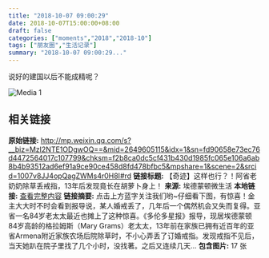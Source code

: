 ```yaml
---
title: "2018-10-07 09:00:29"
date: 2018-10-07T15:00:00+08:00
draft: false
categories: ["moments","2018","2018-10"]
tags: ["朋友圈","生活记录"]
summary: "2018-10-07 09:00:29..."
---
```


说好的建国以后不能成精呢？

![Media 1](/Moments/photos/2018-10-07/201810070900290.jpg)

## 相关链接

**原始链接:** http://mp.weixin.qq.com/s?__biz=MzI2NTE1ODgwOQ==&mid=2649605115&idx=1&sn=fd90658e73ec76d4472564017c107799&chksm=f2b8ca0dc5cf431b430d1985fc065e106a6ab8b4b93512ad6ef91a9ce90ce458d8fd478bfbc5&mpshare=1&scene=2&srcid=1007v8JJ4opQagZWMs4r0H8I#rd
**链接标题:** 【奇迹】这样也行？！阿省老奶奶除草丢戒指，13年后发现竟长在胡萝卜身上！
**来源:** 埃德蒙顿微生活
**本地链接:** [查看完整内容](/link_content/2018/10/2018-10-07-5/link_content/)
**链接摘要:** 点击上方蓝字关注我们哟~仔细看下图，有惊喜！金主大大时不时会看到报导说，某人婚戒丢了，几年后一个偶然机会又失而复得。亚省一名84岁老太太最近也摊上了这种惊喜。《多伦多星报》报导，现居埃德蒙顿84岁高龄的格拉姆斯（Mary Grams）老太太，13年前在家族已拥有近百年的亚省Armena附近家族农场后院除草时，不小心弄丢了订婚戒指。发现戒指不见后，当天她趴在院子里找了几个小时，没找著。之后又连续几天...
**包含图片:** 17 张


